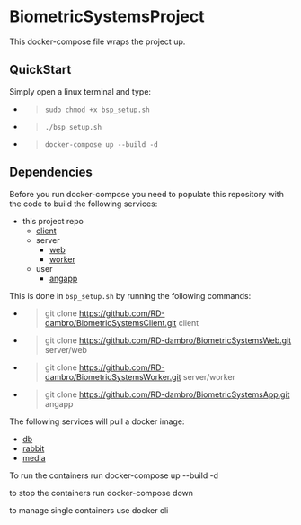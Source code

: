 # BiometricSystemsProject

This docker-compose file wraps the project up. 

## QuickStart

Simply open a linux terminal and type:
- > `sudo chmod +x bsp_setup.sh`
- > `./bsp_setup.sh`
- > `docker-compose up --build -d`


## Dependencies

Before you run docker-compose you need to populate this repository with the code to build the following services:
- this project repo
    - [client](https://github.com/RD-dambro/BiometricSystemsClient)
    - server
        - [web](https://github.com/RD-dambro/BiometricSystemsWeb)
        - [worker](https://github.com/RD-dambro/BiometricSystemsWorker)
    - user
        - [angapp](https://github.com/RD-dambro/BiometricSystemsApp)

This is done in `bsp_setup.sh` by running the following commands:
- > git clone https://github.com/RD-dambro/BiometricSystemsClient.git client
- > git clone https://github.com/RD-dambro/BiometricSystemsWeb.git server/web
- > git clone https://github.com/RD-dambro/BiometricSystemsWorker.git server/worker
- > git clone https://github.com/RD-dambro/BiometricSystemsApp.git angapp

The following services will pull a docker image:
- [db](https://hub.docker.com/_/postgres/) 
- [rabbit](https://hub.docker.com/_/rabbitmq/)
- [media](https://github.com/illuspas/Node-Media-Server)

To run the containers run docker-compose up --build -d

to stop the containers run docker-compose down

to manage single containers use docker cli